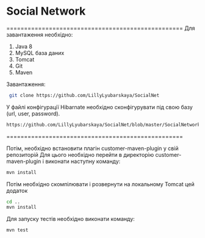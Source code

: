 ﻿# Social Network
==================================================
Для завантаження необхідно:
1. Java 8
2. MySQL база даних
3. Tomcat
4. Git
5. Maven

Завантаження:
```bash
 git clone https://github.com/LillyLyubarskaya/SocialNet
```


У файлі конфігурації Hibarnate необхідно сконфігурувати під свою базу (url, user, password).

```bash
https://github.com/LillyLyubarskaya/SocialNet/blob/master/SocialNetwork/src/main/resources/hibernate.cfg.xml
```

==================================================


Потім, необхідно встановити плагін customer-maven-plugin у свій репозиторій
Для цього необхідно перейти в директорію customer-maven-plugin  і виконати наступну команду:

```bash
mvn install
```

Потім необхідно скомпілювати і розвернути на локальному Tomcat цей додаток

```bash
cd ..
mvn install
```

Для запуску тестів необхідно виконати команду:

```bash
mvn test
```

